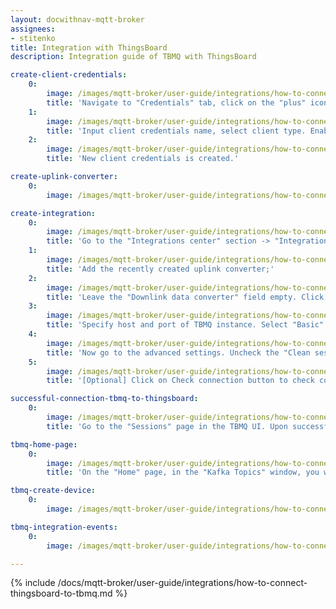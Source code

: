 ```yaml
---
layout: docwithnav-mqtt-broker
assignees:
- stitenko
title: Integration with ThingsBoard
description: Integration guide of TBMQ with ThingsBoard

create-client-credentials:
    0:
        image: /images/mqtt-broker/user-guide/integrations/how-to-connect-tbqm-to-thingsboard/tbmq-add-client-credentials-1-pe.png
        title: 'Navigate to "Credentials" tab, click on the "plus" icon in the top right corner of the table;'
    1:
        image: /images/mqtt-broker/user-guide/integrations/how-to-connect-tbqm-to-thingsboard/tbmq-add-client-credentials-2-pe.png
        title: 'Input client credentials name, select client type. Enable "Basic" authentication type and input "Username" and "Password" with chosen values. For example, use `tb-pe` value for Username and `secret` for Password fields. Click "Add" to save credentials;'
    2:
        image: /images/mqtt-broker/user-guide/integrations/how-to-connect-tbqm-to-thingsboard/tbmq-add-client-credentials-3-pe.png
        title: 'New client credentials is created.'

create-uplink-converter:
    0:
        image: /images/mqtt-broker/user-guide/integrations/how-to-connect-tbqm-to-thingsboard/tbmq-uplink-converter-tbel-1-pe.png

create-integration:
    0:
        image: /images/mqtt-broker/user-guide/integrations/how-to-connect-tbqm-to-thingsboard/tbmq-integration-add-integration-1-pe.png
        title: 'Go to the "Integrations center" section -> "Integrations" page and click "plus" icon to add a new integration. Name it "MQTT Integration", select type "MQTT";'
    1:
        image: /images/mqtt-broker/user-guide/integrations/how-to-connect-tbqm-to-thingsboard/tbmq-integration-add-integration-2-pe.png
        title: 'Add the recently created uplink converter;'
    2:
        image: /images/mqtt-broker/user-guide/integrations/how-to-connect-tbqm-to-thingsboard/tbmq-integration-add-integration-3-pe.png
        title: 'Leave the "Downlink data converter" field empty. Click "Skip";'
    3:
        image: /images/mqtt-broker/user-guide/integrations/how-to-connect-tbqm-to-thingsboard/tbmq-integration-add-integration-4-pe.png
        title: 'Specify host and port of TBMQ instance. Select "Basic" credentials type and specify TBMQ client credentials. Add a topic filter: "tb/mqtt-integration-tutorial/sensors/+/temperature" and select an MQTT QoS level;'
    4:
        image: /images/mqtt-broker/user-guide/integrations/how-to-connect-tbqm-to-thingsboard/tbmq-integration-add-integration-5-pe.png
        title: 'Now go to the advanced settings. Uncheck the "Clean session" parameter and specify client ID;'
    5:
        image: /images/mqtt-broker/user-guide/integrations/how-to-connect-tbqm-to-thingsboard/tbmq-integration-add-integration-6-pe.png
        title: '[Optional] Click on Check connection button to check connection to TBMQ. Click Add button to create the integration.'

successful-connection-tbmq-to-thingsboard:
    0:
        image: /images/mqtt-broker/user-guide/integrations/how-to-connect-tbqm-to-thingsboard/tbmq-sessions-1-pe.png
        title: 'Go to the "Sessions" page in the TBMQ UI. Upon successful establishment of the connection ThingsBoard to TBMQ, we will see a new session and its status - "Connected".'

tbmq-home-page:
    0:
        image: /images/mqtt-broker/user-guide/integrations/how-to-connect-tbqm-to-thingsboard/tbmq-home-page-1-pe.png
        title: 'On the "Home" page, in the "Kafka Topics" window, you will see a name of Kafka topic (which corresponds to the client ID specified in the MQTT integration), number of partitions, replication factor and size of the topic.'

tbmq-create-device:
    0:
        image: /images/mqtt-broker/user-guide/integrations/how-to-connect-tbqm-to-thingsboard/tbmq-create-device-1-pe.png

tbmq-integration-events:
    0:
        image: /images/mqtt-broker/user-guide/integrations/how-to-connect-tbqm-to-thingsboard/tbmq-integration-events-1-pe.png

---
```


{% include /docs/mqtt-broker/user-guide/integrations/how-to-connect-thingsboard-to-tbmq.md %}